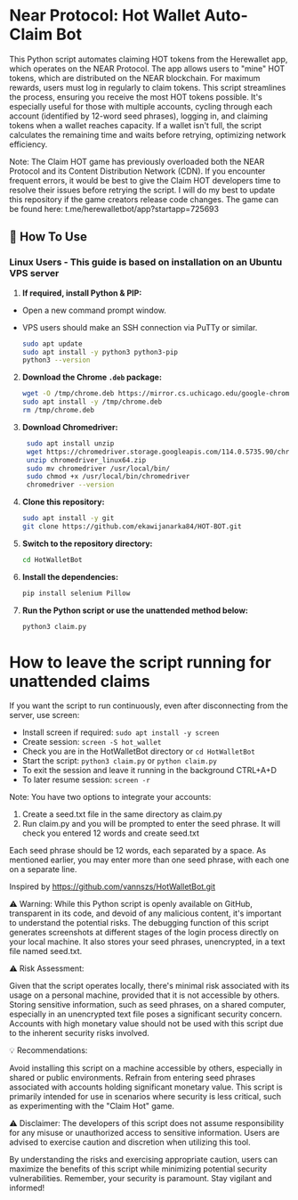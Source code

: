 # Near Protocol: Hot Wallet Auto-Claim Bot

This Python script automates claiming HOT tokens from the Herewallet app, which operates on the NEAR Protocol. The app allows users to "mine" HOT tokens, which are distributed on the NEAR blockchain. For maximum rewards, users must log in regularly to claim tokens. This script streamlines the process, ensuring you receive the most HOT tokens possible. It's especially useful for those with multiple accounts, cycling through each account (identified by 12-word seed phrases), logging in, and claiming tokens when a wallet reaches capacity. If a wallet isn't full, the script calculates the remaining time and waits before retrying, optimizing network efficiency.

Note: The Claim HOT game has previously overloaded both the NEAR Protocol and its Content Distribution Network (CDN). If you encounter frequent errors, it would be best to give the Claim HOT developers time to resolve their issues before retrying the script. I will do my best to update this repository if the game creators release code changes.
The game can be found here: t.me/herewalletbot/app?startapp=725693

## 🚀 How To Use

### Linux Users - This guide is based on installation on an Ubuntu VPS server

1. **If required, install Python & PIP:**

- Open a new command prompt window. 
- VPS users should make an SSH connection via PuTTy or similar.

   ```bash
   sudo apt update
   sudo apt install -y python3 python3-pip
   python3 --version
   ```

2. **Download the Chrome `.deb` package:**

   ```bash
   wget -O /tmp/chrome.deb https://mirror.cs.uchicago.edu/google-chrome/pool/main/g/google-chrome-stable/google-chrome-stable_114.0.5735.198-1_amd64.deb
   sudo apt install -y /tmp/chrome.deb
   rm /tmp/chrome.deb
   ```
3. **Download Chromedriver:**

   ```bash
	sudo apt install unzip
	wget https://chromedriver.storage.googleapis.com/114.0.5735.90/chromedriver_linux64.zip
	unzip chromedriver_linux64.zip
	sudo mv chromedriver /usr/local/bin/
	sudo chmod +x /usr/local/bin/chromedriver
	chromedriver --version
	```

4. **Clone this repository:**

   ```bash
   sudo apt install -y git
   git clone https://github.com/ekawijanarka84/HOT-BOT.git
   ```

5. **Switch to the repository directory:**
   ```bash
   cd HotWalletBot
   ```

6. **Install the dependencies:**
   ```bash
   pip install selenium Pillow
   ```

7. **Run the Python script or use the unattended method below:**
   ```bash
   python3 claim.py
   ```


# How to leave the script running for unattended claims

If you want the script to run continuously, even after disconnecting from the server, use screen:

- Install screen if required: ```sudo apt install -y screen```
- Create session: ```screen -S hot_wallet```
- Check you are in the HotWalletBot directory or ```cd HotWalletBot```
- Start the script: ```python3 claim.py``` or ```python claim.py```
- To exit the session and leave it running in the background CTRL+A+D
- To later resume session: ```screen -r```


Note: You have two options to integrate your accounts:
1) Create a seed.txt file in the same directory as claim.py
2) Run claim.py and you will be prompted to enter the seed phrase. It will check you entered 12 words and create seed.txt

Each seed phrase should be 12 words, each separated by a space.
As mentioned earlier, you may enter more than one seed phrase, with each one on a separate line.

Inspired by https://github.com/vannszs/HotWalletBot.git

⚠️ Warning: While this Python script is openly available on GitHub, transparent in its code, and devoid of any malicious content, it's important to understand the potential risks. The debugging function of this script generates screenshots at different stages of the login process directly on your local machine. It also stores your seed phrases, unencrypted, in a text file named seed.txt.

⚠️ Risk Assessment:

Given that the script operates locally, there's minimal risk associated with its usage on a personal machine, provided that it is not accessible by others.
Storing sensitive information, such as seed phrases, on a shared computer, especially in an unencrypted text file poses a significant security concern.
Accounts with high monetary value should not be used with this script due to the inherent security risks involved.

💡 Recommendations:

Avoid installing this script on a machine accessible by others, especially in shared or public environments. Refrain from entering seed phrases associated with accounts holding significant monetary value. This script is primarily intended for use in scenarios where security is less critical, such as experimenting with the "Claim Hot" game.

⚠️ Disclaimer: The developers of this script does not assume responsibility for any misuse or unauthorized access to sensitive information. Users are advised to exercise caution and discretion when utilizing this tool.

By understanding the risks and exercising appropriate caution, users can maximize the benefits of this script while minimizing potential security vulnerabilities. Remember, your security is paramount. Stay vigilant and informed!

